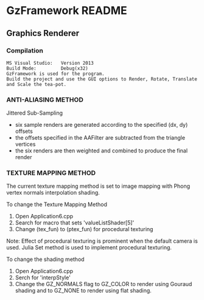 # GzFramework README
## Graphics Renderer

### Compilation
```
MS Visual Studio:	Version 2013
Build Mode: 		Debug(x32)
GzFramework is used for the program.
Build the project and use the GUI options to Render, Rotate, Translate and Scale the tea-pot.
```
### ANTI-ALIASING METHOD

Jittered Sub-Sampling
* six sample renders are generated according to the specified (dx, dy) offsets
* the offsets specified in the AAFilter are subtracted from the triangle vertices
* the six renders are then weighted and combined to produce the final render

### TEXTURE MAPPING METHOD

The current texture mapping method is set to image mapping with Phong vertex 
normals interpolation shading.

To change the Texture Mapping Method 
1. Open Application6.cpp
2. Search for macro that sets 'valueListShader[5]'
3. Change (tex_fun) to (ptex_fun) for procedural texturing

Note: Effect of procedural texturing is prominent when the default camera is used.
Julia Set method is used to implement procedural texturing.

To change the shading method
1. Open Application6.cpp
2. Serch for 'interpStyle'
3. Change the GZ_NORMALS flag to GZ_COLOR to render using Gouraud shading and to GZ_NONE to render using flat shading.
